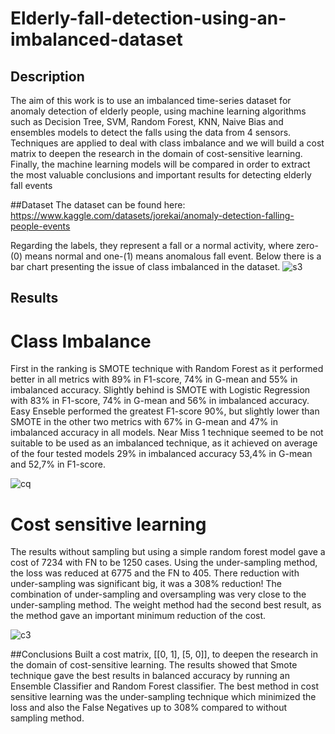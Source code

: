 # Elderly-fall-detection-using-an-imbalanced-dataset


## Description
The aim of this work is to use an imbalanced time-series dataset for anomaly detection of elderly people, using machine learning algorithms such as Decision Tree, SVM, Random Forest, KNN, Naive Bias and ensembles models to detect the falls using the data from 4 sensors. 
Techniques are applied to deal with class imbalance and we will build a cost matrix to deepen the research in the domain of cost-sensitive learning.
Finally, the machine learning models will be compared in order to extract the most valuable conclusions and important results for detecting elderly fall events

##Dataset
The dataset can be found here: https://www.kaggle.com/datasets/jorekai/anomaly-detection-falling-people-events

Regarding the labels, they represent a fall or a normal activity, where zero-(0) means normal and one-(1) means anomalous fall event.
Below there is a bar chart presenting the issue of class imbalanced in the dataset.
![s3](https://github.com/theodtasia/Elderly-fall-detection-using-an-imbalanced-dataset/assets/36897965/0f5cd506-4e41-4c01-afac-d7afc7c5ac21)

## Results

# Class Imbalance

First in the ranking is SMOTE technique with Random Forest as it performed better in all metrics with 89% in F1-score, 74% in G-mean and 55% in imbalanced accuracy. 
Slightly behind is SMOTE with Logistic Regression with 83% in F1-score, 74% in G-mean and 56% in imbalanced accuracy.
Easy Enseble performed the greatest F1-score 90%, but slightly lower than SMOTE in the other two metrics with 67% in G-mean and 47% in imbalanced accuracy in all models. 
Near Miss 1 technique seemed to be not suitable to be used as an imbalanced technique, as it achieved on average of the four tested models 29% in imbalanced accuracy 53,4% in G-mean and 52,7% in F1-score.

![cq](https://github.com/theodtasia/Elderly-fall-detection-using-an-imbalanced-dataset/assets/36897965/a9937e51-4fd5-4935-a29d-064bc1d33b73)

# Cost sensitive learning

The results without sampling but using a simple random forest model gave a cost of 7234 with FN to be 1250 cases.
Using the under-sampling method, the loss was reduced at 6775 and the FN to 405. There reduction with under-sampling was significant big, it was a 308% reduction!
The combination of under-sampling and oversampling was very close to the under-sampling method. 
The weight method had the second best result, as the method gave an important minimum reduction of the cost.

![c3](https://github.com/theodtasia/Elderly-fall-detection-using-an-imbalanced-dataset/assets/36897965/6d54143b-3335-4be9-9b7d-02aee8cb1f41)

##Conclusions
Built a cost matrix, [[0, 1], [5, 0]], to deepen the research in the domain of cost-sensitive learning.
The results showed that Smote technique gave the best results in balanced accuracy by running an Ensemble Classifier and Random Forest classifier. 
The best method in  cost sensitive learning was the under-sampling technique which minimized the loss and also the False Negatives up to 308% compared to without sampling method.
